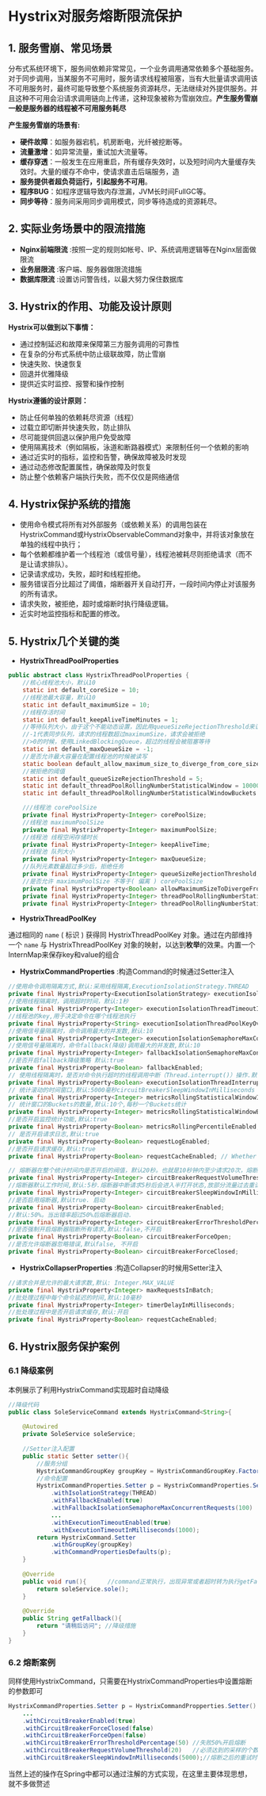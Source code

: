 # Hystrix对服务熔断限流保护

## 1. 服务雪崩、常见场景

分布式系统环境下，服务间依赖非常常见，一个业务调用通常依赖多个基础服务。对于同步调用，当某服务不可用时，服务请求线程被阻塞，当有大批量请求调用该不可用服务时，最终可能导致整个系统服务资源耗尽，无法继续对外提供服务。并且这种不可用会沿请求调用链向上传递，这种现象被称为雪崩效应。**产生服务雪崩一般是服务器的线程被不可用服务耗尽**

**产生服务雪崩的场景有:**

* **硬件故障**：如服务器宕机，机房断电，光纤被挖断等。
* **流量激增**：如异常流量，重试加大流量等。
* **缓存穿透**：一般发生在应用重启，所有缓存失效时，以及短时间内大量缓存失效时。大量的缓存不命中，使请求直击后端服务，造
* **服务提供者超负荷运行，引起服务不可用**。
* **程序BUG**：如程序逻辑导致内存泄漏，JVM长时间FullGC等。
* **同步等待**：服务间采用同步调用模式，同步等待造成的资源耗尽。

## 2. 实际业务场景中的限流措施

* **Nginx前端限流** :按照一定的规则如帐号、IP、系统调用逻辑等在Nginx层面做限流
* **业务层限流** :客户端、服务器做限流措施
* **数据库限流** :设置访问警告线，以最大努力保住数据库

## 3. Hystrix的作用、功能及设计原则

**Hystrix可以做到以下事情：**

* 通过控制延迟和故障来保障第三方服务调用的可靠性
* 在复杂的分布式系统中防止级联故障，防止雪崩
* 快速失败、快速恢复
* 回退并优雅降级
* 提供近实时监控、报警和操作控制

**Hystrix遵循的设计原则：**

* 防止任何单独的依赖耗尽资源（线程）
* 过载立即切断并快速失败，防止排队
* 尽可能提供回退以保护用户免受故障
* 使用隔离技术（例如隔板，泳道和断路器模式）来限制任何一个依赖的影响
* 通过近实时的指标，监控和告警，确保故障被及时发现
* 通过动态修改配置属性，确保故障及时恢复
* 防止整个依赖客户端执行失败，而不仅仅是网络通信

## 4. Hystrix保护系统的措施

* 使用命令模式将所有对外部服务（或依赖关系）的调用包装在HystrixCommand或HystrixObservableCommand对象中，并将该对象放在单独的线程中执行；
* 每个依赖都维护着一个线程池（或信号量），线程池被耗尽则拒绝请求（而不是让请求排队）。
* 记录请求成功，失败，超时和线程拒绝。
* 服务错误百分比超过了阈值，熔断器开关自动打开，一段时间内停止对该服务的所有请求。
* 请求失败，被拒绝，超时或熔断时执行降级逻辑。
* 近实时地监控指标和配置的修改。

## 5. Hystrix几个关键的类

* **HystrixThreadPoolProperties**

```java
public abstract class HystrixThreadPoolProperties {
	//核心线程池大小，默认10
    static int default_coreSize = 10;         
    //线程池最大容量，默认10
    static int default_maximumSize = 10;         
    //线程存活时间
    static int default_keepAliveTimeMinutes = 1; 
    //等待队列大小，由于这个不能动态设置，因此用queueSizeRejectionThreshold来认为限制
    //-1代表同步队列，请求的线程数超过maximumSize，请求会被拒绝
    //>0的时候，使用LinkedBlockingQueue，超过的线程会被阻塞等待
    static int default_maxQueueSize = -1;  
    //是否允许最大容量在配置线程池的时候被读写
    static boolean default_allow_maximum_size_to_diverge_from_core_size = false; 
	//被拒绝的阈值
    static int default_queueSizeRejectionThreshold = 5; 
    static int default_threadPoolRollingNumberStatisticalWindow = 10000; 
    static int default_threadPoolRollingNumberStatisticalWindowBuckets = 10;

    ///线程池 corePoolSize
    private final HystrixProperty<Integer> corePoolSize;
    //线程池 maximumPoolSize
    private final HystrixProperty<Integer> maximumPoolSize;
    //线程池 线程空闲存储时长
    private final HystrixProperty<Integer> keepAliveTime;
    //线程池 队列大小
    private final HystrixProperty<Integer> maxQueueSize;
    //队列元素数量超过多少后，拒绝任务
    private final HystrixProperty<Integer> queueSizeRejectionThreshold;
    //是否允许 maximumPoolSize 不等于( 偏离 ) corePoolSize
    private final HystrixProperty<Boolean> allowMaximumSizeToDivergeFromCoreSize;
    private final HystrixProperty<Integer> threadPoolRollingNumberStatisticalWindowInMilliseconds;
    private final HystrixProperty<Integer> threadPoolRollingNumberStatisticalWindowBuckets;
```

* **HystrixThreadPoolKey**

通过相同的 `name` ( 标识 ) 获得同 HystrixThreadPoolKey 对象。通过在内部维持一个 `name` 与 HystrixThreadPoolKey 对象的映射，以达到**枚举**的效果。内置一个InternMap来保存key和value的组合

* **HystrixCommandProperties** :构造Command的时候通过Setter注入

```java
//使用命令调用隔离方式,默认:采用线程隔离,ExecutionIsolationStrategy.THREAD  
private final HystrixProperty<ExecutionIsolationStrategy> executionIsolationStrategy;   
//使用线程隔离时，调用超时时间，默认:1秒  
private final HystrixProperty<Integer> executionIsolationThreadTimeoutInMilliseconds;   
//线程池的key,用于决定命令在哪个线程池执行  
private final HystrixProperty<String> executionIsolationThreadPoolKeyOverride;   
//使用信号量隔离时，命令调用最大的并发数,默认:10  
private final HystrixProperty<Integer> executionIsolationSemaphoreMaxConcurrentRequests;  
//使用信号量隔离时，命令fallback(降级)调用最大的并发数,默认:10  
private final HystrixProperty<Integer> fallbackIsolationSemaphoreMaxConcurrentRequests;   
//是否开启fallback降级策略 默认:true   
private final HystrixProperty<Boolean> fallbackEnabled;   
// 使用线程隔离时，是否对命令执行超时的线程调用中断（Thread.interrupt()）操作.默认:true  
private final HystrixProperty<Boolean> executionIsolationThreadInterruptOnTimeout;   
// 统计滚动的时间窗口,默认:5000毫秒circuitBreakerSleepWindowInMilliseconds  
private final HystrixProperty<Integer> metricsRollingStatisticalWindowInMilliseconds;  
// 统计窗口的Buckets的数量,默认:10个,每秒一个Buckets统计  
private final HystrixProperty<Integer> metricsRollingStatisticalWindowBuckets; // number of buckets in the statisticalWindow  
//是否开启监控统计功能,默认:true  
private final HystrixProperty<Boolean> metricsRollingPercentileEnabled;   
// 是否开启请求日志,默认:true  
private final HystrixProperty<Boolean> requestLogEnabled;   
//是否开启请求缓存,默认:true  
private final HystrixProperty<Boolean> requestCacheEnabled; // Whether request caching is enabled.

// 熔断器在整个统计时间内是否开启的阀值，默认20秒。也就是10秒钟内至少请求20次，熔断器才发挥起作用  
private final HystrixProperty<Integer> circuitBreakerRequestVolumeThreshold;   
//熔断器默认工作时间,默认:5秒.熔断器中断请求5秒后会进入半打开状态,放部分流量过去重试  
private final HystrixProperty<Integer> circuitBreakerSleepWindowInMilliseconds;   
//是否启用熔断器,默认true. 启动  
private final HystrixProperty<Boolean> circuitBreakerEnabled;   
//默认:50%。当出错率超过50%后熔断器启动.  
private final HystrixProperty<Integer> circuitBreakerErrorThresholdPercentage;  
//是否强制开启熔断器阻断所有请求,默认:false,不开启  
private final HystrixProperty<Boolean> circuitBreakerForceOpen;   
//是否允许熔断器忽略错误,默认false, 不开启  
private final HystrixProperty<Boolean> circuitBreakerForceClosed;
```

* **HystrixCollapserProperties** :构造Collapser的时候用Setter注入

```java
//请求合并是允许的最大请求数,默认: Integer.MAX_VALUE  
private final HystrixProperty<Integer> maxRequestsInBatch;  
//批处理过程中每个命令延迟的时间,默认:10毫秒  
private final HystrixProperty<Integer> timerDelayInMilliseconds;  
//批处理过程中是否开启请求缓存,默认:开启  
private final HystrixProperty<Boolean> requestCacheEnabled;
```

## 6. Hystrix服务保护案例

### 6.1 降级案例

本例展示了利用HystrixCommand实现超时自动降级

```java
//降级代码
public class SoleServiceCommand extends HystrixCommand<String>{
    
    @Autowired
    private SoleService soleService;
    
    //Setter注入配置
    public static Setter setter(){
        //服务分组
        HystrixCommandGroupKey groupKey = HystrixCommandGroupKey.Factory.asKey("sole");
        //命令配置
        HystrixCommandProperties.Setter p = HystrixCommandProperties.Setter()
            .withIsolationStrategy(THREAD)
            .withFallbackEnabled(true)
            .withFallbackIsolationSemaphoreMaxConcurrentRequests(100)
            ...
            .withExecutionTimeoutEnabled(true)
            .withExecutionTimeoutInMilliseconds(1000);
       	return HystrixCommand.Setter
            .withGroupKey(groupKey)
            .withCommandPropertiesDefaults(p);
    }
    
    @Override
    public void run(){		//command正常执行，出现异常或者超时转为执行getFallback
        return soleService.sole();
    }
    
    @Override
    public String getFallback(){
        return "请稍后访问";	//降级措施	
    }
}
```

### 6.2 熔断案例

同样使用HystrixCommand，只需要在HystrixCommandProperties中设置熔断的参数即可

```java
HystrixCommandProperties.Setter p = HystrixCommandPropperties.Setter()
    ...
    .withCircuitBreakerEnabled(true)
    .withCircuitBreakerForceClosed(false)
    .withCircuitBreakerForceOpen(false)
    .withCircuitBreakerErrorThresholdPercentage(50)	//失败50%开启熔断
    .withCircuitBreakerRequestVolumeThreshold(20)	//必须达到的采样的个数
    .withCircuitBreakerSleepWindowInMilliseconds(5000);//熔断之后的重试时间
```

当然上述的操作在Spring中都可以通过注解的方式实现，在这里主要体现思想，就不多做赘述